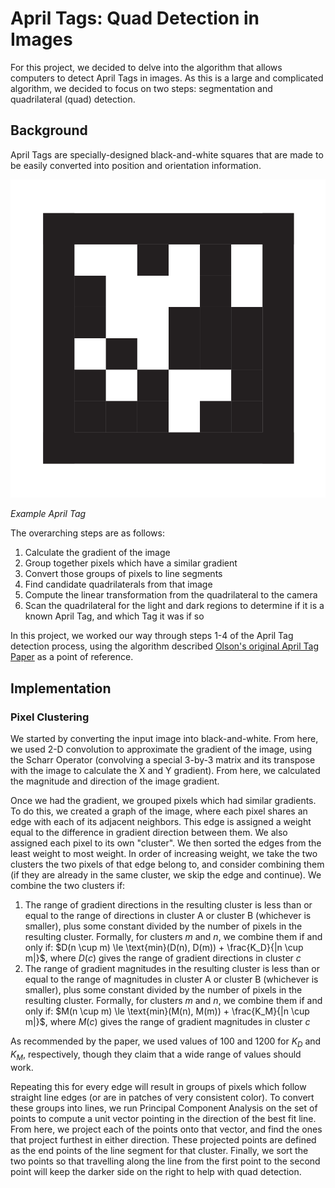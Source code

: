# April Tags: Quad Detection in Images

For this project, we decided to delve into the algorithm that allows computers to detect April Tags in images. As this is a large and complicated algorithm, we decided to focus on two steps: segmentation and quadrilateral (quad) detection.

## Background

April Tags are specially-designed black-and-white squares that are made to be easily converted into position and orientation information.

![April Tag Example](images/tag_36h11.png)

*Example April Tag*

The overarching steps are as follows:

1. Calculate the gradient of the image
2. Group together pixels which have a similar gradient
3. Convert those groups of pixels to line segments
4. Find candidate quadrilaterals from that image
5. Compute the linear transformation from the quadrilateral to the camera
6. Scan the quadrilateral for the light and dark regions to determine if it is a known April Tag, and which Tag it was if so

In this project, we worked our way through steps 1-4 of the April Tag detection process, using the algorithm described [Olson's original April Tag Paper](https://april.eecs.umich.edu/media/pdfs/olson2011tags.pdf) as a point of reference.

## Implementation

###  Pixel Clustering

We started by converting the input image into black-and-white. From here, we used 2-D convolution to approximate the gradient of the image, using the Scharr Operator (convolving a special 3-by-3 matrix and its transpose with the image to calculate the X and Y gradient). From here, we calculated the magnitude and direction of the image gradient.

Once we had the gradient, we grouped pixels which had similar gradients. To do this, we created a graph of the image, where each pixel shares an edge with each of its adjacent neighbors. This edge is assigned a weight equal to the difference in gradient direction between them. We also assigned each pixel to its own "cluster". We then sorted the edges from the least weight to most weight. In order of increasing weight, we take the two clusters the two pixels of that edge belong to, and consider combining them (if they are already in the same cluster, we skip the edge and continue). We combine the two clusters if:

1. The range of gradient directions in the resulting cluster is less than or equal to the range of directions in cluster A or cluster B (whichever is smaller), plus some constant divided by the number of pixels in the resulting cluster. Formally, for clusters $m$ and $n$, we combine them if and only if: $D(n \cup m) \le \text{min}(D(n), D(m)) + \frac{K_D}{|n \cup m|}$, where $D(c)$ gives the range of gradient directions in cluster $c$
2. The range of gradient magnitudes in the resulting cluster is less than or equal to the range of magnitudes in cluster A or cluster B (whichever is smaller), plus some constant divided by the number of pixels in the resulting cluster. Formally, for clusters $m$ and $n$, we combine them if and only if: $M(n \cup m) \le \text{min}(M(n), M(m)) + \frac{K_M}{|n \cup m|}$, where $M(c)$ gives the range of gradient magnitudes in cluster $c$

As recommended by the paper, we used values of 100 and 1200 for $K_D$ and $K_M$, respectively, though they claim that a wide range of values should work.

Repeating this for every edge will result in groups of pixels which follow straight line edges (or are in patches of very consistent color). To convert these groups into lines, we run Principal Component Analysis on the set of points to compute a unit vector pointing in the direction of the best fit line. From here, we project each of the points onto that vector, and find the ones that project furthest in either direction. These projected points are defined as the end points of the line segment for that cluster. Finally, we sort the two points so that travelling along the line from the first point to the second point will keep the darker side on the right to help with quad detection.
